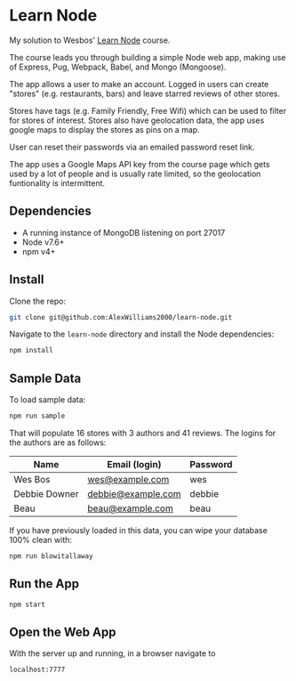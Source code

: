 # Learn Node

My solution to Wesbos' [Learn Node](https://github.com/wesbos/Learn-Node) course.

The course leads you through building a simple Node web app, making use of Express, Pug, Webpack, Babel, and Mongo (Mongoose).

The app allows a user to make an account. Logged in users can create "stores" (e.g. restaurants, bars) and leave starred reviews of other stores.

Stores have tags (e.g. Family Friendly, Free Wifi) which can be used to filter for stores of interest. Stores also have geolocation data, the app uses google maps to display the stores as pins on a map. 

User can reset their passwords via an emailed password reset link.

The app uses a Google Maps API key from the course page which gets used by a lot of people and is usually rate limited, so the geolocation funtionality is intermittent.

## Dependencies

 - A running instance of MongoDB listening on port 27017
 - Node v7.6+
 - npm v4+

## Install

Clone the repo:

```bash
git clone git@github.com:AlexWilliams2000/learn-node.git
```

Navigate to the `learn-node` directory and install the Node dependencies:

```bash
npm install
```

## Sample Data

To load sample data:

```bash
npm run sample
```

That will populate 16 stores with 3 authors and 41 reviews. The logins for the authors are as follows:

|Name|Email (login)|Password|
|---|---|---|
|Wes Bos|wes@example.com|wes|
|Debbie Downer|debbie@example.com|debbie|
|Beau|beau@example.com|beau|

If you have previously loaded in this data, you can wipe your database 100% clean with:

```bash
npm run blowitallaway
```

## Run the App

```bash
npm start
```

## Open the Web App

With the server up and running, in a browser navigate to 

```
localhost:7777
```

